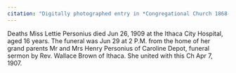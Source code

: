 ```yaml
---
citation: "Digitally photographed entry in *Congregational Church 1868-1933 Minutes of Meetings and Membership*, used with permission from Caroline Valley Community Church."
---
```


Deaths  Miss Lettie Personius died Jun 26, 1909 at the Ithaca City Hospital, aged 16 years. The funeral was Jun 29 at 2 P.M. from the home of her grand parents Mr and Mrs Henry Personius of Caroline Depot, funeral sermon by Rev. Wallace Brown of Ithaca. She united with this Ch Apr 7, 1907.

